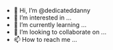 - 👋 Hi, I’m @dedicateddanny
- 👀 I’m interested in ...
- 🌱 I’m currently learning ...
- 💞️ I’m looking to collaborate on ...
- 📫 How to reach me ...

<!---
dedicateddanny/dedicateddanny is a ✨ special ✨ repository because its `README.md` (this file) appears on your GitHub profile.
You can click the Preview link to take a look at your changes.
--->

